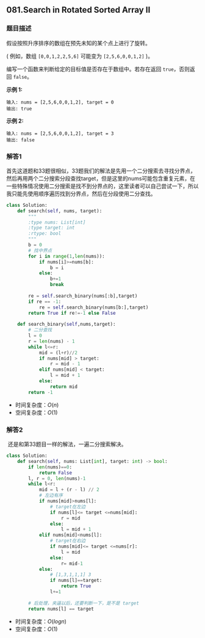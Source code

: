## 081.Search in Rotated Sorted Array II

### 题目描述

假设按照升序排序的数组在预先未知的某个点上进行了旋转。

( 例如，数组 `[0,0,1,2,2,5,6]` 可能变为 `[2,5,6,0,0,1,2]` )。

编写一个函数来判断给定的目标值是否存在于数组中。若存在返回 `true`，否则返回 `false`。

**示例 1:**

```
输入: nums = [2,5,6,0,0,1,2], target = 0
输出: true
```

**示例 2:**

```
输入: nums = [2,5,6,0,0,1,2], target = 3
输出: false
```

### 解答1

​	 首先这道题和33题很相似，33题我们的解法是先用一个二分搜索去寻找分界点，然后再用两个二分搜索分段查找target，但是这里的nums可能包含重复元素，在一些特殊情况使用二分搜索是找不到分界点的，这里读者可以自己尝试一下，所以我只能先使用顺序遍历找到分界点，然后在分段使用二分查找。

```python
class Solution:
    def search(self, nums, target):
        """
        :type nums: List[int]
        :type target: int
        :rtype: bool
        """
        b = 0
        # 找中界点
        for i in range(1,len(nums)):
            if nums[i]>=nums[b]:
                b = i
            else:
                b+=1
                break
        
        re = self.search_binary(nums[:b],target)
        if re == -1:
            re = self.search_binary(nums[b:],target)
        return True if re!=-1 else False
        
    def search_binary(self,nums,target):
        # 二分查找
        l = 0
        r = len(nums) - 1
        while l<=r:
            mid = (l+r)//2
            if nums[mid] > target:
                r = mid - 1 
            elif nums[mid] < target:
                l = mid + 1
            else:
                return mid
        return -1
```

- 时间复杂度：$O(n)$
- 空间复杂度：$O(1)$ 



### 解答2

​	还是和第33题目一样的解法，一遍二分搜索解决。

```python
class Solution:
    def search(self, nums: List[int], target: int) -> bool:
        if len(nums)==0:
            return False
        l, r = 0, len(nums)-1
        while l<r:
            mid = l + (r - l) // 2
            # 左边有序
            if nums[mid]>nums[l]:
                # target在左边
                if nums[l]<= target <=nums[mid]:
                    r = mid
                else:
                    l = mid + 1
            elif nums[mid]<nums[l]:
                # target在右边
                if nums[mid]<= target <=nums[r]:
                    l = mid
                else:
                    r= mid-1
            else:
                # [1,3,1,1,1] 3
                if nums[l]==target:
                    return True
                l+=1
                    
        # 后处理，夹逼以后，还要判断一下，是不是 target
        return nums[l] == target 
```

- 时间复杂度：$O(logn)$
- 空间复杂度：$O(1)$ 

